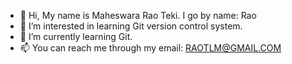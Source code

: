 - 👋 Hi, My name is Maheswara Rao Teki.  I go by name: Rao
- 👀 I’m interested in learning Git version control system.
- 🌱 I’m currently learning Git.
- 📫 You can reach me through my email: RAOTLM@GMAIL.COM

<!---
raotlm/raotlm is a ✨ special ✨ repository because its `README.md` (this file) appears on your GitHub profile.
You can click the Preview link to take a look at your changes.
--->

